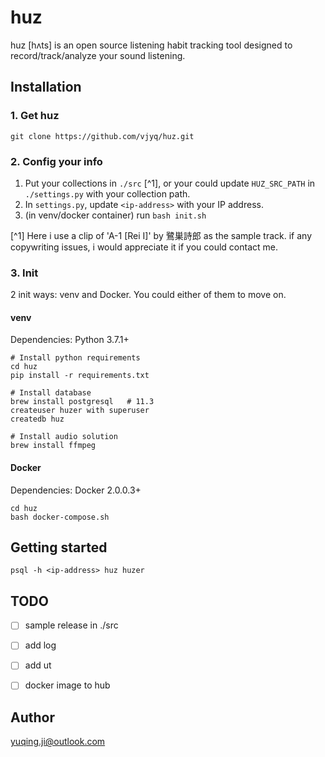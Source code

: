 # huz 

huz \[hʌts] is an open source listening habit tracking tool designed to record/track/analyze your sound listening.

## Installation

### 1. Get huz
```
git clone https://github.com/vjyq/huz.git
```

### 2. Config your info
1. Put your collections in `./src` [^1], or your could update `HUZ_SRC_PATH` in `./settings.py` with your collection path.
2. In `settings.py`, update `<ip-address>` with your IP address.
3. (in venv/docker container) run `bash init.sh`

[^1] Here i use a clip of 'A-1 \[Rei I]' by 鷺巣詩郎 as the sample track. if any copywriting issues, i would appreciate it if you could contact me.

### 3. Init

2 init ways: venv and Docker. You could either of them to move on.

#### venv 
Dependencies: Python 3.7.1+
```
# Install python requirements
cd huz
pip install -r requirements.txt

# Install database
brew install postgresql   # 11.3
createuser huzer with superuser
createdb huz

# Install audio solution
brew install ffmpeg
```

#### Docker
Dependencies: Docker 2.0.0.3+
```
cd huz
bash docker-compose.sh
```

## Getting started
```
psql -h <ip-address> huz huzer
```

## TODO
- [ ] sample release in ./src
- [ ] add log
- [ ] add ut
- [ ] docker image to hub


## Author
yuqing.ji@outlook.com
